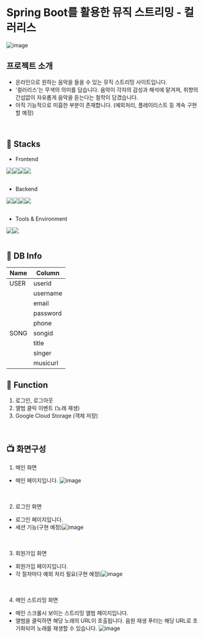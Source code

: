 # Spring Boot를 활용한 뮤직 스트리밍 - 컬러리스
![image](https://github.com/Sorae1118/Music-Streaming/assets/115053276/fb37c47d-40c0-4d85-a7f8-38b65f9c9b43)
<br>

## 프로젝트 소개
* 온라인으로 원하는 음악을 들을 수 있는 뮤직 스트리밍 사이트입니다.
* '컬러리스'는 무색의 의미를 담습니다. 음악이 각자의 감성과 해석에 맡겨져, 취향의 간섭없이 자유롭게 음악을 듣는다는 철학이 담겼습니다.
* 아직 기능적으로 미흡한 부분이 존재합니다. (예외처리, 플레이리스트 등 계속 구현할 예정)
<br>

## 🔨 Stacks
- Frontend
<div style="display:flex; flex-direction:row;">
    <img src="https://img.shields.io/badge/html5-E34F26?style=for-the-badge&logo=html5&logoColor=white">
    <img src="https://img.shields.io/badge/css-1572B6?style=for-the-badge&logo=css3&logoColor=white">
    <img src="https://img.shields.io/badge/javascript-F7DF1E?style=for-the-badge&logo=javascript&logoColor=black">
    <img src="https://img.shields.io/badge/thymeleaf-005F0F?style=for-the-badge&logo=thymeleaf&logoColor=white">
</div>
<br>

- Backend
<div style="display:flex; flex-direction:row;">
    <img src="https://img.shields.io/badge/java-007396?style=for-the-badge&logo=java&logoColor=white">
    <img src="https://img.shields.io/badge/mariaDB-003545?style=for-the-badge&logo=mariaDB&logoColor=white">
    <img src="https://img.shields.io/badge/springboot-6DB33F?style=for-the-badge&logo=springboot&logoColor=white">
    <img src="https://img.shields.io/badge/googlecloudstorage-AECBFA?style=for-the-badge&logo=googlecloudstorage&logoColor=white">
</div>
<br>

- Tools & Environment
<div style="display:flex; flex-direction:row;">
    <img src="https://img.shields.io/badge/eclipse-2C2255?style=for-the-badge&logo=eclipseide&logoColor=white">
    <img src="https://img.shields.io/badge/visualstudiocode-007ACC?style=for-the-badge&logo=visualstudiocode&logoColor=white">
</div>
<br>

## 📃 DB Info
|Name|Column|
|---|-----|
|USER|userid|
||username|
||email|
||password|
||phone|
|SONG|songid|
||title|
||singer|
||musicurl|


## 📀 Function
1. 로그인, 로그아웃
2. 앨범 클릭 이벤트 (노래 재생)
3. Google Cloud Storage (객체 저장)
<br>

## 📺 화면구성

1. 메인 화면
* 메인 페이지입니다. ![image](https://github.com/Sorae1118/Music-Streaming/assets/115053276/e3a8d68c-3868-4277-a51a-066f6bda30d9)<br><br><br>

2. 로그인 화면
* 로그인 페이지입니다.
* 세션 기능(구현 예정)![image](https://github.com/Sorae1118/Music-Streaming/assets/115053276/625b788e-fa1f-4a44-bda2-cb8bcaed729e)
<br><br><br>

3. 회원가입 화면
* 회원가입 페이지입니다.
* 각 절차마다 예외 처리 필요(구현 예정)![image](https://github.com/Sorae1118/Music-Streaming/assets/115053276/2c06c600-9902-486e-88c2-137e2f081bbe)
<br><br><br>

4. 메인 스트리밍 화면
* 메인 스크롤시 보이는 스트리밍 앨범 페이지입니다.
* 앨범을 클릭하면 해당 노래의 URL이 호출됩니다. 음원 재생 푸터는 해당 URL로 초기화되어 노래를 재생할 수 있습니다. ![image](https://github.com/Sorae1118/Music-Streaming/assets/115053276/36e7334b-5b0d-4b4a-9f53-e473ec78ebf3)
<br><br><br>






      



